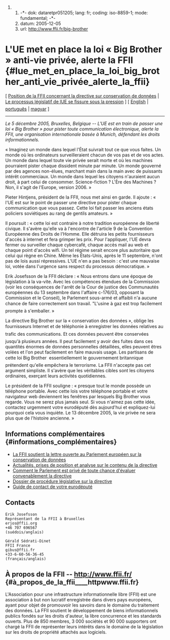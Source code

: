 1.  1.  -\*- dok: dataretpr051205; lang: fr; coding: iso-8859-1; mode:
        fundamental; -\*-
    2.  datum: 2005-12-05
    3.  url: <http://www.ffii.fr/big-brother>

# L\'UE met en place la loi « Big Brother » anti-vie privée, alerte la FFII {#lue_met_en_place_la_loi_big_brother_anti_vie_privée_alerte_la_ffii}

\[ [ Position de la FFII concernant la directive sur conservation de
données](DataRet0512En "wikilink") \| [ Le processus législatif de lUE
se fissure sous la pression](DataRetProcPr051205Fr "wikilink") \] \[ [
English](DataRetPr051205En "wikilink") \| [
português](DataRetPr051205Pt "wikilink") \| [
magyar](DataRetPr051205Hu "wikilink") \]

------------------------------------------------------------------------

*Le 5 décembre 2005, Bruxelles, Belgique \-- L\'UE est en train de
passer une loi « Big Brother » pour pister toute communication
électronique, alerte la FFII, une organisation internationale basée à
Munich, défendant les droits informationnels.*

« Imaginez un monde dans lequel l\'État suivrait tout ce que vous
faites. Un monde où les ordinateurs surveilleraient chacun de vos pas et
de vos actes. Un monde dans lequel toute vie privée serait morte et où
les machines pourraient pister chaque dissident minute par minute. Un
monde gouverné par des agences non-élues, marchant main dans la main
avec de puissants intérêt commerciaux. Un monde dans lequel les citoyens
n\'auraient aucun droit, à part celui de consommer. Science-fiction ?
L\'Ère des Machines ? Non, il s\'agit de l\'Europe, version 2006. »

Pieter Hintjens, président de la FFII, nous met ainsi en garde. Il
ajoute : « l\'UE est sur le point de passer une directive pour pister
chaque communication que vous passez. Cette loi fait passer les anciens
états policiers soviétiques au rang de gentils amateurs. »

Il poursuit : « cette loi est contraire à notre tradition européenne de
liberté civique. Il s\'avère qu\'elle va à l\'encontre de l\'article 9
de la Convention Européenne des Droits de l\'Homme. Elle détruira les
petits fournisseurs d\'accès à internet et fera grimper les prix. Pour
l\'appliquer, l\'UE devra fermer ou surveiller chaque cybercafé, chaque
accès mail au web et chaque point d\'accès wifi. Un tel régime serait
encore plus autoritaire que celui qui règne en Chine. Même les
États-Unis, après le 11 septembre, n\'ont pas de lois aussi répressives.
L\'UE n\'en a pas besoin : c\'est une mauvaise loi, votée dans
l\'urgence sans respect du processus démocratique. »

Erik Josefsson de la FFII déclare : « Nous entrons dans une époque de
législation à la va-vite. Avec les compétences étendues de la Commission
(voir les conséquences de l\'arrêt de la Cour de justice des Communautés
européennes du 13 septembre dans l\'affaire c-176/03, opposant la
Commission et le Conseil), le Parlement sous-armé et affaibli n\'a
aucune chance de faire correctement son travail. \"L\'usine à gaz est
trop facilement prompte à s\'emballer. »

La directive Big Brother sur la « conservation des données », oblige les
fournisseurs Internet et de téléphonie à enregistrer les données
relatives au trafic des communications. Et ces données peuvent être
conservées jusqu\'à plusieurs années. Il peut facilement y avoir des
fuites dans ces quantités énormes de données personnelles détaillées,
elles peuvent êtres volées et l\'on peut facilement en faire mauvais
usage. Les partisans de cette loi Big Brother  essentiellement le
gouvernement britannique  prétendent qu\'elle empêchera le terrorisme.
La FFII n\'accepte pas cet argument simpliste. Il s\'avère que les
véritables cibles sont les citoyens ordinaires, exerçant leurs activités
quotidiennes.

Le président de la FFII souligne : « presque tout le monde possède un
téléphone portable. Avec cette lois votre téléphone portable et votre
navigateur web deviennent les fenêtres par lesquels Big Brother vous
regarde. Vous ne serez plus jamais seul. Si vous n\'aimez pas cette
idée, contactez urgemment votre eurodéputé dès aujourd\'hui et
expliquez-lui pourquoi cela vous inquiète. Le 13 décembre 2005, la vie
privée ne sera plus que de l\'histoire ancienne. »

## Informations complémentaires {#informations_complémentaires}

-   [La FFII soutient la lettre ouverte au Parlement européen sur la
    conservation de
    données](http://www.privacyinternational.org/retentionlaunderingcampaign "wikilink")
-   [Actualités, prises de position et analyse sur le contenu de la
    directive](http://wiki.dataretentionisnosolution.com "wikilink")
-   [Comment le Parlement est privé de toute chance d\'évaluer
    convenablement la
    directive](http://wiki.ffii.org/DataRet0512En "wikilink")
-   [Dossier de procédure législative sur la
    directive](http://www.europarl.eu.int/oeil/file.jsp?id=5275032 "wikilink")
-   [Guide de contact de votre
    eurodéputé](http://wiki.ael.be/index.php/MEP-Position-Lobbying-Guide "wikilink")

## Contacts

`Erik Josefsson`\
`Représentant de la FFII à Bruxelles`\
`erjos@ffii.org`\
`+46 707 696567`\
`(suédois/anglais)`

`Gérald Sédrati-Dinet`\
`FFII France`\
`gibus@ffii.fr`\
`+33-6-60-56-36-45`\
`(français/anglais)`

## À propos de la FFII \-- <http://www.ffii.fr/> {#à_propos_de_la_ffii____httpwww.ffii.fr}

L\'Association pour une infrastructure informationnelle libre (FFII) est
une association à but non lucratif enregistrée dans divers pays
européens, ayant pour objet de promouvoir les savoirs dans le domaine du
traitement des données. La FFII soutient le développement de biens
informationnels publics fondés sur les droits d\'auteur, la libre
concurrence et les standards ouverts. Plus de 850 membres, 3 000
sociétés et 90 000 supporters ont chargé la FFII de représenter leurs
intérêts dans le domaine de la législation sur les droits de propriété
attachés aux logiciels.
